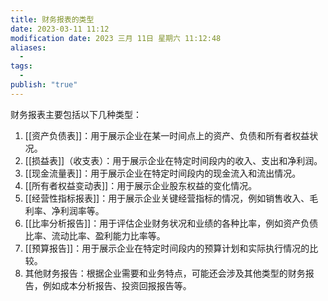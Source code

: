 ```yaml
---
title: 财务报表的类型
date: 2023-03-11 11:12
modification date: 2023 三月 11日 星期六 11:12:48
aliases:
  - 
tags:
  - 
publish: "true"
---
```


财务报表主要包括以下几种类型：

1.  [[资产负债表]]：用于展示企业在某一时间点上的资产、负债和所有者权益状况。
2.  [[损益表]]（收支表）：用于展示企业在特定时间段内的收入、支出和净利润。
3.  [[现金流量表]]：用于展示企业在特定时间段内的现金流入和流出情况。
4.  [[所有者权益变动表]]：用于展示企业股东权益的变化情况。
5.  [[经营性指标报表]]：用于展示企业关键经营指标的情况，例如销售收入、毛利率、净利润率等。
6.  [[比率分析报告]]：用于评估企业财务状况和业绩的各种比率，例如资产负债比率、流动比率、盈利能力比率等。
7.  [[预算报告]]：用于展示企业在特定时间段内的预算计划和实际执行情况的比较。
8.  其他财务报告：根据企业需要和业务特点，可能还会涉及其他类型的财务报告，例如成本分析报告、投资回报报告等。
